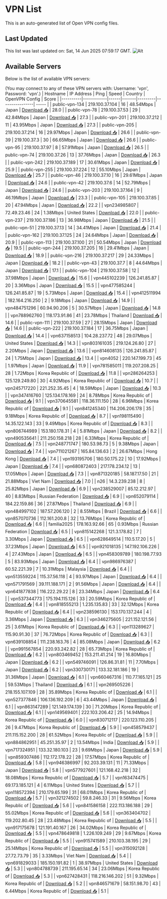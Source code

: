 # VPN List

This is an auto-generated list of Open VPN config files.

## Last Updated

This list was last updated on: Sat, 14 Jun 2025 07:59:17 GMT.
![Alt](https://repobeats.axiom.co/api/embed/186b98318ef1479477931607c1ad7d823f12451f.svg "Repobeats analytics image")

## Available Servers

Below is the list of available VPN servers:

(You may connect to any of these VPN servers with: Username: 'vpn', Password: 'vpn'.)
| Hostname | IP Address | Ping | Speed | Country | OpenVPN Config | Score |
|----------|------------|------|-------|---------|----------------| ----- |
| public-vpn-134 | 219.100.37.104 | 16 | 48.54Mbps | Japan | [Download 📥](./configs/server_0_JP.ovpn) | 28.0 |
| public-vpn-78 | 219.100.37.53 | 29 | 42.84Mbps | Japan | [Download 📥](./configs/server_1_JP.ovpn) | 27.3 |
| public-vpn-201 | 219.100.37.212 | 11 | 43.95Mbps | Japan | [Download 📥](./configs/server_2_JP.ovpn) | 27.3 |
| public-vpn-205 | 219.100.37.214 | 16 | 29.97Mbps | Japan | [Download 📥](./configs/server_3_JP.ovpn) | 26.6 |
| public-vpn-39 | 219.100.37.3 | 30 | 66.65Mbps | Japan | [Download 📥](./configs/server_4_JP.ovpn) | 26.6 |
| public-vpn-95 | 219.100.37.97 | 8 | 57.91Mbps | Japan | [Download 📥](./configs/server_5_JP.ovpn) | 26.5 |
| public-vpn-74 | 219.100.37.26 | 13 | 37.76Mbps | Japan | [Download 📥](./configs/server_6_JP.ovpn) | 26.3 |
| public-vpn-242 | 219.100.37.189 | 17 | 30.61Mbps | Japan | [Download 📥](./configs/server_7_JP.ovpn) | 25.9 |
| public-vpn-255 | 219.100.37.224 | 12 | 55.10Mbps | Japan | [Download 📥](./configs/server_8_JP.ovpn) | 25.7 |
| public-vpn-46 | 219.100.37.10 | 16 | 29.61Mbps | Japan | [Download 📥](./configs/server_9_JP.ovpn) | 24.6 |
| public-vpn-42 | 219.100.37.6 | 14 | 52.79Mbps | Japan | [Download 📥](./configs/server_10_JP.ovpn) | 24.6 |
| public-vpn-203 | 219.100.37.164 | 9 | 46.19Mbps | Japan | [Download 📥](./configs/server_11_JP.ovpn) | 23.3 |
| public-vpn-105 | 219.100.37.85 | 20 | 47.94Mbps | Japan | [Download 📥](./configs/server_12_JP.ovpn) | 22.2 |
| vpn234985807 | 72.49.23.46 | 24 | 1.38Mbps | United States | [Download 📥](./configs/server_13_US.ovpn) | 22.0 |
| public-vpn-237 | 219.100.37.186 | 13 | 36.98Mbps | Japan | [Download 📥](./configs/server_14_JP.ovpn) | 21.5 |
| public-vpn-51 | 219.100.37.13 | 14 | 34.41Mbps | Japan | [Download 📥](./configs/server_15_JP.ovpn) | 21.4 |
| public-vpn-162 | 219.100.37.125 | 24 | 24.64Mbps | Japan | [Download 📥](./configs/server_16_JP.ovpn) | 20.9 |
| public-vpn-113 | 219.100.37.100 | 21 | 50.54Mbps | Japan | [Download 📥](./configs/server_17_JP.ovpn) | 19.5 |
| public-vpn-244 | 219.100.37.205 | 16 | 29.41Mbps | Japan | [Download 📥](./configs/server_18_JP.ovpn) | 18.9 |
| public-vpn-216 | 219.100.37.217 | 29 | 24.33Mbps | Japan | [Download 📥](./configs/server_19_JP.ovpn) | 18.2 |
| public-vpn-43 | 219.100.37.7 | 8 | 44.64Mbps | Japan | [Download 📥](./configs/server_20_JP.ovpn) | 17.1 |
| public-vpn-104 | 219.100.37.58 | 12 | 37.98Mbps | Japan | [Download 📥](./configs/server_21_JP.ovpn) | 15.6 |
| vpn445102239 | 126.241.85.87 | 20 | 3.36Mbps | Japan | [Download 📥](./configs/server_22_JP.ovpn) | 15.5 |
| vpn477585244 | 126.241.85.87 | 19 | 5.73Mbps | Japan | [Download 📥](./configs/server_23_JP.ovpn) | 15.4 |
| vpn412511994 | 182.164.216.250 | 2 | 9.18Mbps | Japan | [Download 📥](./configs/server_24_JP.ovpn) | 14.9 |
| vpn484751296 | 60.94.90.206 | 5 | 30.57Mbps | Japan | [Download 📥](./configs/server_25_JP.ovpn) | 14.8 |
| vpn788962760 | 118.173.91.86 | 41 | 23.78Mbps | Thailand | [Download 📥](./configs/server_26_TH.ovpn) | 14.6 |
| public-vpn-111 | 219.100.37.59 | 27 | 28.15Mbps | Japan | [Download 📥](./configs/server_27_JP.ovpn) | 14.6 |
| public-vpn-222 | 219.100.37.184 | 17 | 36.75Mbps | Japan | [Download 📥](./configs/server_28_JP.ovpn) | 14.4 |
| vpn637158513 | 104.28.237.72 | 48 | 29.07Mbps | United States | [Download 📥](./configs/server_29_US.ovpn) | 14.3 |
| vpn803161035 | 219.124.26.80 | 27 | 2.20Mbps | Japan | [Download 📥](./configs/server_30_JP.ovpn) | 13.6 |
| vpn814608135 | 126.241.85.87 | 24 | 1.75Mbps | Japan | [Download 📥](./configs/server_31_JP.ovpn) | 13.4 |
| vpn4052 | 220.147.199.73 | 45 | 1.97Mbps | Japan | [Download 📥](./configs/server_32_JP.ovpn) | 11.9 |
| vpn781585011 | 119.207.208.25 | 28 | 1.72Mbps | Korea Republic of | [Download 📥](./configs/server_33_KR.ovpn) | 11.8 |
| vpn286264253 | 125.129.249.80 | 30 | 4.92Mbps | Korea Republic of | [Download 📥](./configs/server_34_KR.ovpn) | 10.7 |
| vpn245717220 | 221.252.35.45 | 4 | 18.59Mbps | Japan | [Download 📥](./configs/server_35_JP.ovpn) | 10.3 |
| vpn347416760 | 125.134.178.169 | 24 | 8.78Mbps | Korea Republic of | [Download 📥](./configs/server_36_KR.ovpn) | 9.1 |
| vpn370645581 | 118.36.111.150 | 28 | 6.96Mbps | Korea Republic of | [Download 📥](./configs/server_37_KR.ovpn) | 9.1 |
| vpn841245340 | 114.206.206.178 | 35 | 9.18Mbps | Korea Republic of | [Download 📥](./configs/server_38_KR.ovpn) | 8.7 |
| vpn198115490 | 14.35.122.143 | 33 | 9.49Mbps | Korea Republic of | [Download 📥](./configs/server_39_KR.ovpn) | 8.3 |
| vpn806744989 | 153.180.178.31 | 4 | 5.81Mbps | Japan | [Download 📥](./configs/server_40_JP.ovpn) | 8.2 |
| vpn490535641 | 211.250.158.218 | 28 | 6.33Mbps | Korea Republic of | [Download 📥](./configs/server_41_KR.ovpn) | 7.5 |
| vpn248771747 | 180.53.98.73 | 5 | 9.38Mbps | Japan | [Download 📥](./configs/server_42_JP.ovpn) | 7.4 |
| vpn711021267 | 165.84.136.63 | 2 | 26.67Mbps | Hong Kong | [Download 📥](./configs/server_43_HK.ovpn) | 7.4 |
| vpn193195706 | 180.50.175.22 | 10 | 17.92Mbps | Japan | [Download 📥](./configs/server_44_JP.ovpn) | 7.4 |
| vpn680872403 | 217.178.234.12 | 13 | 17.05Mbps | Japan | [Download 📥](./configs/server_45_JP.ovpn) | 7.3 |
| vpn871320185 | 58.187.17.50 | 21 | 21.88Mbps | Viet Nam | [Download 📥](./configs/server_46_VN.ovpn) | 7.0 |
| n26 | 14.3.239.238 | 8 | 25.82Mbps | Japan | [Download 📥](./configs/server_47_JP.ovpn) | 6.9 |
| vpn238529007 | 85.12.212.97 | 40 | 8.83Mbps | Russian Federation | [Download 📥](./configs/server_48_RU.ovpn) | 6.9 |
| vpn652079114 | 184.22.159.86 | 36 | 27.87Mbps | Thailand | [Download 📥](./configs/server_49_TH.ovpn) | 6.9 |
| vpn484997102 | 187.57.206.120 | 2 | 8.55Mbps | Brazil | [Download 📥](./configs/server_50_BR.ovpn) | 6.6 |
| vpn857070736 | 112.161.200.8 | 32 | 13.76Mbps | Korea Republic of | [Download 📥](./configs/server_51_KR.ovpn) | 6.6 |
| familia2025 | 178.163.92.66 | 65 | 0.93Mbps | Russian Federation | [Download 📥](./configs/server_52_RU.ovpn) | 6.5 |
| vpn815142268 | 121.3.178.82 | 7 | 3.30Mbps | Japan | [Download 📥](./configs/server_53_JP.ovpn) | 6.5 |
| vpn628649514 | 110.5.17.20 | 5 | 37.23Mbps | Japan | [Download 📥](./configs/server_54_JP.ovpn) | 6.5 |
| vpn921018135 | 147.192.106.226 | 4 | 27.43Mbps | Japan | [Download 📥](./configs/server_55_JP.ovpn) | 6.5 |
| vpn458309789 | 180.198.77.93 | 5 | 83.93Mbps | Japan | [Download 📥](./configs/server_56_JP.ovpn) | 6.4 |
| vpn986976387 | 60.52.221.39 | 7 | 10.31Mbps | Malaysia | [Download 📥](./configs/server_57_MY.ovpn) | 6.4 |
| vpn513559224 | 115.37.56.118 | 4 | 93.97Mbps | Japan | [Download 📥](./configs/server_58_JP.ovpn) | 6.4 |
| vpn571791569 | 39.111.188.171 | 2 | 91.56Mbps | Japan | [Download 📥](./configs/server_59_JP.ovpn) | 6.4 |
| vpn641877838 | 116.222.29.22 | 8 | 23.34Mbps | Japan | [Download 📥](./configs/server_60_JP.ovpn) | 6.4 |
| vpn537344773 | 175.194.115.126 | 33 | 20.59Mbps | Korea Republic of | [Download 📥](./configs/server_61_KR.ovpn) | 6.4 |
| vpn818555213 | 1.235.135.83 | 33 | 32.12Mbps | Korea Republic of | [Download 📥](./configs/server_62_KR.ovpn) | 6.4 |
| vpn238596130 | 153.170.137.244 | 4 | 3.36Mbps | Japan | [Download 📥](./configs/server_63_JP.ovpn) | 6.3 |
| vpn346275605 | 221.152.121.56 | 25 | 3.61Mbps | Korea Republic of | [Download 📥](./configs/server_64_KR.ovpn) | 6.3 |
| vpn113289627 | 115.90.91.30 | 37 | 76.72Mbps | Korea Republic of | [Download 📥](./configs/server_65_KR.ovpn) | 6.3 |
| vpn639108854 | 111.238.163.76 | 4 | 85.08Mbps | Japan | [Download 📥](./configs/server_66_JP.ovpn) | 6.2 |
| vpn991567854 | 220.93.242.82 | 28 | 65.73Mbps | Korea Republic of | [Download 📥](./configs/server_67_KR.ovpn) | 6.2 |
| vpn803469452 | 153.211.41.214 | 19 | 16.80Mbps | Japan | [Download 📥](./configs/server_68_JP.ovpn) | 6.2 |
| vpn549746091 | 126.86.31.81 | 11 | 7.70Mbps | Japan | [Download 📥](./configs/server_69_JP.ovpn) | 6.2 |
| vpn330730171 | 133.32.181.186 | 19 | 31.36Mbps | Japan | [Download 📥](./configs/server_70_JP.ovpn) | 6.1 |
| vpn660467316 | 110.77.165.121 | 25 | 59.53Mbps | Thailand | [Download 📥](./configs/server_71_TH.ovpn) | 6.1 |
| vpn269505226 | 218.155.107.109 | 28 | 35.89Mbps | Korea Republic of | [Download 📥](./configs/server_72_KR.ovpn) | 6.1 |
| vpn527377846 | 106.136.192.209 | 6 | 43.44Mbps | Japan | [Download 📥](./configs/server_73_JP.ovpn) | 6.1 |
| vpn863147289 | 121.149.174.139 | 30 | 71.20Mbps | Korea Republic of | [Download 📥](./configs/server_74_KR.ovpn) | 6.1 |
| vpn149569401 | 222.103.206.42 | 25 | 14.94Mbps | Korea Republic of | [Download 📥](./configs/server_75_KR.ovpn) | 6.0 |
| vpn830712117 | 220.123.110.205 | 26 | 9.47Mbps | Korea Republic of | [Download 📥](./configs/server_76_KR.ovpn) | 5.9 |
| vpn458579437 | 211.115.152.200 | 28 | 61.52Mbps | Korea Republic of | [Download 📥](./configs/server_77_KR.ovpn) | 5.9 |
| vpn884862951 | 45.251.35.97 | 2 | 13.54Mbps | India | [Download 📥](./configs/server_78_IN.ovpn) | 5.9 |
| vpn717324951 | 133.32.180.103 | 23 | 9.69Mbps | Japan | [Download 📥](./configs/server_79_JP.ovpn) | 5.9 |
| vpn859307486 | 112.172.178.22 | 28 | 17.57Mbps | Korea Republic of | [Download 📥](./configs/server_80_KR.ovpn) | 5.8 |
| vpn946386997 | 92.203.39.131 | 11 | 71.33Mbps | Japan | [Download 📥](./configs/server_81_JP.ovpn) | 5.8 |
| vpn577927601 | 121.168.42.218 | 32 | 18.08Mbps | Korea Republic of | [Download 📥](./configs/server_82_KR.ovpn) | 5.7 |
| vpn163474475 | 69.173.185.121 | 4 | 6.11Mbps | United States | [Download 📥](./configs/server_83_US.ovpn) | 5.7 |
| vpn118572394 | 210.179.65.199 | 31 | 68.01Mbps | Korea Republic of | [Download 📥](./configs/server_84_KR.ovpn) | 5.7 |
| vpn321274502 | 59.8.246.33 | 31 | 9.56Mbps | Korea Republic of | [Download 📥](./configs/server_85_KR.ovpn) | 5.6 |
| vpn841586158 | 222.113.186.188 | 29 | 55.02Mbps | Korea Republic of | [Download 📥](./configs/server_86_KR.ovpn) | 5.6 |
| vpn363404702 | 119.202.80.45 | 28 | 23.48Mbps | Korea Republic of | [Download 📥](./configs/server_87_KR.ovpn) | 5.5 |
| vpn917175678 | 121.191.40.167 | 26 | 34.02Mbps | Korea Republic of | [Download 📥](./configs/server_88_KR.ovpn) | 5.5 |
| vpn478649818 | 1.226.109.249 | 29 | 9.67Mbps | Korea Republic of | [Download 📥](./configs/server_89_KR.ovpn) | 5.5 |
| vpn915741589 | 210.103.38.195 | 29 | 25.14Mbps | Korea Republic of | [Download 📥](./configs/server_90_KR.ovpn) | 5.5 |
| vpn315092128 | 27.72.73.79 | 35 | 3.33Mbps | Viet Nam | [Download 📥](./configs/server_91_VN.ovpn) | 5.4 |
| vpn691829033 | 185.150.191.82 | 1 | 38.97Mbps | United States | [Download 📥](./configs/server_92_US.ovpn) | 5.3 |
| vpn804788739 | 211.195.65.14 | 34 | 23.06Mbps | Korea Republic of | [Download 📥](./configs/server_93_KR.ovpn) | 5.3 |
| vpn627428431 | 118.216.146.202 | 51 | 9.32Mbps | Korea Republic of | [Download 📥](./configs/server_94_KR.ovpn) | 5.2 |
| vpn846571679 | 58.151.98.70 | 43 | 6.44Mbps | Korea Republic of | [Download 📥](./configs/server_95_KR.ovpn) | 5.1 |
